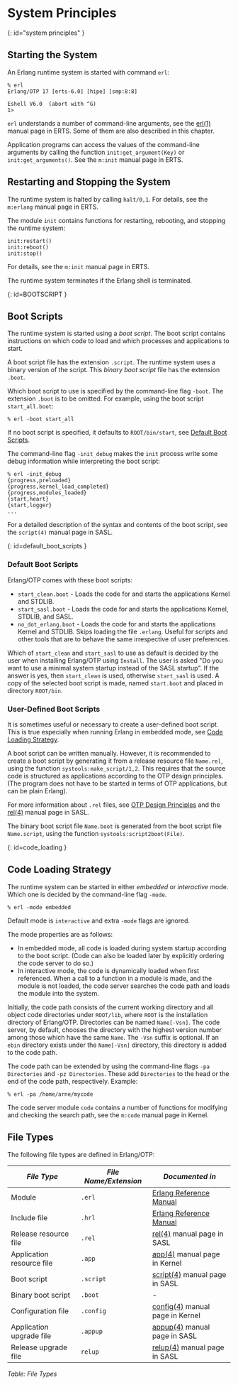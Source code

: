 # System Principles

[](){: id="system principles" }
## Starting the System

An Erlang runtime system is started with command `erl`:

```text
% erl
Erlang/OTP 17 [erts-6.0] [hipe] [smp:8:8]

Eshell V6.0  (abort with ^G)
1>
```

`erl` understands a number of command-line arguments, see the [erl(1)](`p:erts:erl_cmd.md`) manual page in ERTS. Some of them are also described in this chapter.

Application programs can access the values of the command-line arguments by calling the function `init:get_argument(Key)` or `init:get_arguments()`. See the `m:init` manual page in ERTS.

## Restarting and Stopping the System

The runtime system is halted by calling `halt/0,1`. For details, see the `m:erlang` manual page in ERTS.

The module `init` contains functions for restarting, rebooting, and stopping the runtime system:

```text
init:restart()
init:reboot()
init:stop()
```

For details, see the `m:init` manual page in ERTS.

The runtime system terminates if the Erlang shell is terminated.

[](){: id=BOOTSCRIPT }
## Boot Scripts

The runtime system is started using a *boot script*. The boot script contains instructions on which code to load and which processes and applications to start.

A boot script file has the extension `.script`. The runtime system uses a binary version of the script. This *binary boot script* file has the extension `.boot`.

Which boot script to use is specified by the command-line flag `-boot`. The extension `.boot` is to be omitted. For example, using the boot script `start_all.boot`:

```text
% erl -boot start_all
```

If no boot script is specified, it defaults to `ROOT/bin/start`, see [Default Boot Scripts](system_principles.md#default_boot_scripts).

The command-line flag `-init_debug` makes the `init` process write some debug information while interpreting the boot script:

```text
% erl -init_debug
{progress,preloaded}
{progress,kernel_load_completed}
{progress,modules_loaded}
{start,heart}
{start,logger}
...
```

For a detailed description of the syntax and contents of the boot script, see the `script(4)` manual page in SASL.

[](){: id=default_boot_scripts }
### Default Boot Scripts

Erlang/OTP comes with these boot scripts:

* `start_clean.boot` \- Loads the code for and starts the applications Kernel and STDLIB.
* `start_sasl.boot` \- Loads the code for and starts the applications Kernel, STDLIB, and SASL.
* `no_dot_erlang.boot` \- Loads the code for and starts the applications Kernel and STDLIB. Skips loading the file `.erlang`. Useful for scripts and other tools that are to behave the same irrespective of user preferences.

Which of `start_clean` and `start_sasl` to use as default is decided by the user when installing Erlang/OTP using `Install`. The user is asked "Do you want to use a minimal system startup instead of the SASL startup". If the answer is yes, then `start_clean` is used, otherwise `start_sasl` is used. A copy of the selected boot script is made, named `start.boot` and placed in directory `ROOT/bin`.

### User-Defined Boot Scripts

It is sometimes useful or necessary to create a user-defined boot script. This is true especially when running Erlang in embedded mode, see [Code Loading Strategy](system_principles.md#code_loading).

A boot script can be written manually. However, it is recommended to create a boot script by generating it from a release resource file `Name.rel`, using the function `systools:make_script/1,2`. This requires that the source code is structured as applications according to the OTP design principles. (The program does not have to be started in terms of OTP applications, but can be plain Erlang).

For more information about `.rel` files, see [OTP Design Principles](`p:system:release_handling.md`) and the [rel(4)](`p:sasl:rel.md`) manual page in SASL.

The binary boot script file `Name.boot` is generated from the boot script file `Name.script`, using the function `systools:script2boot(File)`.

[](){: id=code_loading }
## Code Loading Strategy

The runtime system can be started in either *embedded* or *interactive* mode. Which one is decided by the command-line flag `-mode`.

```text
% erl -mode embedded
```

Default mode is `interactive` and extra `-mode` flags are ignored.

The mode properties are as follows:

* In embedded mode, all code is loaded during system startup according to the boot script. (Code can also be loaded later by explicitly ordering the code server to do so.)
* In interactive mode, the code is dynamically loaded when first referenced. When a call to a function in a module is made, and the module is not loaded, the code server searches the code path and loads the module into the system.

Initially, the code path consists of the current working directory and all object code directories under `ROOT/lib`, where `ROOT` is the installation directory of Erlang/OTP. Directories can be named `Name[-Vsn]`. The code server, by default, chooses the directory with the highest version number among those which have the same `Name`. The `-Vsn` suffix is optional. If an `ebin` directory exists under the `Name[-Vsn]` directory, this directory is added to the code path.

The code path can be extended by using the command-line flags `-pa Directories` and `-pz Directories`. These add `Directories` to the head or the end of the code path, respectively. Example:

```text
% erl -pa /home/arne/mycode
```

The code server module `code` contains a number of functions for modifying and checking the search path, see the `m:code` manual page in Kernel.

## File Types

The following file types are defined in Erlang/OTP:

| *File Type* | *File Name/Extension* | *Documented in* |
|-------------|-----------------------|-----------------|
| Module | `.erl` | [Erlang Reference Manual](`p:system:modules.md`) |
| Include file | `.hrl` | [Erlang Reference Manual](`p:system:modules.md`) |
| Release resource file | `.rel` | [rel(4)](`p:sasl:rel.md`) manual page in SASL |
| Application resource file | `.app` | [app(4)](`p:kernel:app.md`) manual page in Kernel |
| Boot script | `.script` | [script(4)](`p:sasl:script.md`) manual page in SASL |
| Binary boot script | `.boot` | - |
| Configuration file | `.config` | [config(4)](`p:kernel:config.md`) manual page in Kernel |
| Application upgrade file | `.appup` | [appup(4)](`p:sasl:appup.md`) manual page in SASL |
| Release upgrade file | `relup` | [relup(4)](`p:sasl:relup.md`) manual page in SASL |


*Table: File Types*
